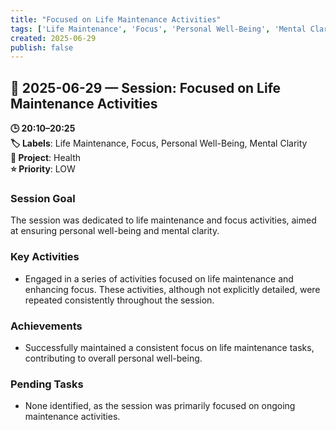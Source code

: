 ```yaml
---
title: "Focused on Life Maintenance Activities"
tags: ['Life Maintenance', 'Focus', 'Personal Well-Being', 'Mental Clarity']
created: 2025-06-29
publish: false
---
```


## 📅 2025-06-29 — Session: Focused on Life Maintenance Activities

**🕒 20:10–20:25**  
**🏷️ Labels**: Life Maintenance, Focus, Personal Well-Being, Mental Clarity  
**📂 Project**: Health  
**⭐ Priority**: LOW  


### Session Goal
The session was dedicated to life maintenance and focus activities, aimed at ensuring personal well-being and mental clarity.

### Key Activities
- Engaged in a series of activities focused on life maintenance and enhancing focus. These activities, although not explicitly detailed, were repeated consistently throughout the session.

### Achievements
- Successfully maintained a consistent focus on life maintenance tasks, contributing to overall personal well-being.

### Pending Tasks
- None identified, as the session was primarily focused on ongoing maintenance activities.
